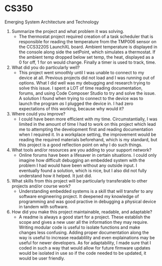 # CS350
Emerging System Architecture and Technology

1. Summarize the project and what problem it was solving.
   - The thermostat project required creation of a task scheduler that is responsible for reading the temperature from the TMP006 sensor on the CCS3220S LaunchXL board. Ambient temperature is displayed in the console along side the setPoint, which simulates a thermostat. If the ambient temp dropped below set temp, the heat, displayed as a 0 for off, 1 for on would change. Finally a timer is used to track, time. 
2. What did you do particularly well?
   - This project went smoothly until I was unable to connect to my device at all. Previous projects did not load and I was running out of options. What I did well was my debugging and research trying to solve this issue. I spent a LOT of time reading documentation, forums, and using Code Composer Studio to try and solve the issue. A solution I found when trying to connect to the device was to launch the program _as_ I plugged the device in. I had zero expectations of this working, because why would it? 
3. Where could you improve?
   - I could have been more efficient with my time. Circumstantially, I was limited in the amount of time I had to work on this project which lead me to attempting the development first and reading documentation when I required it. In a workplace setting, the improvement would be reading the required materials beforehand, which is my standard, but this project is a good reflection point on why I do such things. 
4. What tools and/or resources are you adding to your support network?
   - Online forums have been a lifesaver in certain situations. I could only imagine how difficult debugging an embedded system with the problem I had would have been without any outside input. I eventually found a solution, which is nice, but I also did not fully understand how it helped. It just did. 
5. What skills from this project will be particularly transferable to other projects and/or course work?
   - Understanding embedded systems is a skill that will transfer to any software engineering project. It deepened my knowledge of programming and was good practive in debugging a physical device in tandem with software. 
6. How did you make this project maintainable, readable, and adaptable?
   - A readme is always a good start for a project. These establish the scope and gives a new user all the information they may require. Writing modular code is useful to isolate functions and make changes less confusing. Adding proper documentation along the way is useful to increase readablility and even explainations may be useful for newer developers. As for adaptability, I made sure that I coded in such a way that would allow for future firmware updates would be isolated in use so if the code needed to be updated, it would be user friendly. 
